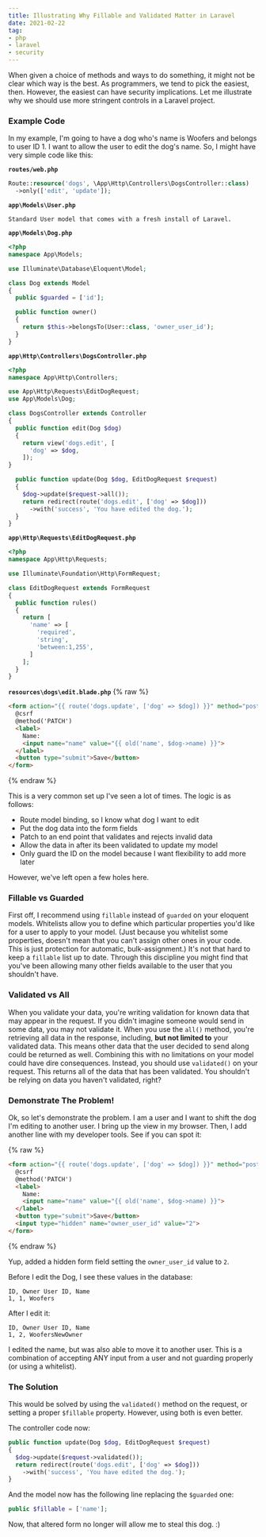 ```yaml
---
title: Illustrating Why Fillable and Validated Matter in Laravel
date: 2021-02-22
tag:
- php
- laravel
- security
---
```

When given a choice of methods and ways to do something, it might not be clear which way is the best. As programmers, we tend to pick the easiest, then. However, the easiest can have security implications.  Let me illustrate why we should use more stringent controls in a Laravel project.

<!--more-->

### Example Code

In my example, I'm going to have a dog who's name is Woofers and belongs to user ID 1.  I want to allow the user to edit the dog's name.  So, I might have very simple code like this:

**`routes/web.php`**
```php
Route::resource('dogs', \App\Http\Controllers\DogsController::class)
  ->only(['edit', 'update']);
```

**`app\Models\User.php`**
```
Standard User model that comes with a fresh install of Laravel.
```

**`app\Models\Dog.php`**
```php
<?php
namespace App\Models;

use Illuminate\Database\Eloquent\Model;

class Dog extends Model
{
  public $guarded = ['id'];

  public function owner()
  {
    return $this->belongsTo(User::class, 'owner_user_id');
  }
}
```

**`app\Http\Controllers\DogsController.php`**
```php
<?php
namespace App\Http\Controllers;

use App\Http\Requests\EditDogRequest;
use App\Models\Dog;

class DogsController extends Controller
{
  public function edit(Dog $dog)
  {
    return view('dogs.edit', [
      'dog' => $dog,
    ]);
}

  public function update(Dog $dog, EditDogRequest $request)
  {
    $dog->update($request->all());
    return redirect(route('dogs.edit', ['dog' => $dog]))
      ->with('success', 'You have edited the dog.');
  }
}
```

**`app\Http\Requests\EditDogRequest.php`**
```php
<?php
namespace App\Http\Requests;

use Illuminate\Foundation\Http\FormRequest;

class EditDogRequest extends FormRequest
{
  public function rules()
  {
    return [
      'name' => [
        'required',
        'string',
        'between:1,255',
      ]
    ];
  }
}
```

**`resources\dogs\edit.blade.php`**
{% raw %}
```html
<form action="{{ route('dogs.update', ['dog' => $dog]) }}" method="post">
  @csrf
  @method('PATCH')
  <label>
    Name:
    <input name="name" value="{{ old('name', $dog->name) }}">
  </label>
  <button type="submit">Save</button>
</form>
```
{% endraw %}

This is a very common set up I've seen a lot of times.  The logic is as follows:

* Route model binding, so I know what dog I want to edit
* Put the dog data into the form fields
* Patch to an end point that validates and rejects invalid data
* Allow the data in after its been validated to update my model
* Only guard the ID on the model because I want flexibility to add more later

However, we've left open a few holes here.

### Fillable vs Guarded

First off, I recommend using `fillable` instead of `guarded` on your eloquent models.  Whitelists allow you to define which particular properties you'd like for a user to apply to your model.  (Just because you whitelist some properties, doesn't mean that you can't assign other ones in your code.  This is just protection for automatic, bulk-assignment.)  It's not that hard to keep a `fillable` list up to date.  Through this discipline you might find that you've been allowing many other fields available to the user that you shouldn't have.

### Validated vs All

When you validate your data, you're writing validation for known data that may appear in the request.  If you didn't imagine someone would send in some data, you may not validate it.  When you use the `all()` method, you're retrieving all data in the response, including, **but not limited to** your validated data.  This means other data that the user decided to send along could be returned as well.  Combining this with no limitations on your model could have dire consequences. Instead, you should use `validated()` on your request.  This returns all of the data that has been validated.  You shouldn't be relying on data you haven't validated, right?

### Demonstrate The Problem!

Ok, so let's demonstrate the problem.  I am a user and I want to shift the dog I'm editing to another user.  I bring up the view in my browser.  Then, I add another line with my developer tools.  See if you can spot it:

{% raw %}
```html
<form action="{{ route('dogs.update', ['dog' => $dog]) }}" method="post">
  @csrf
  @method('PATCH')
  <label>
    Name:
    <input name="name" value="{{ old('name', $dog->name) }}">
  </label>
  <button type="submit">Save</button>
  <input type="hidden" name="owner_user_id" value="2">
</form>
```
{% endraw %}

Yup, added a hidden form field setting the `owner_user_id` value to `2`.  

Before I edit the Dog, I see these values in the database:

```
ID, Owner User ID, Name
1, 1, Woofers
```

After I edit it:

```
ID, Owner User ID, Name
1, 2, WoofersNewOwner
```

I edited the name, but was also able to move it to another user.  This is a combination of accepting ANY input from a user and not guarding properly (or using a whitelist).

### The Solution

This would be solved by using the `validated()` method on the request, or setting a proper `$fillable` property. However, using both is even better.

The controller code now:

```php
public function update(Dog $dog, EditDogRequest $request)
{
  $dog->update($request->validated());
  return redirect(route('dogs.edit', ['dog' => $dog]))
    ->with('success', 'You have edited the dog.');
}
```

And the model now has the following line replacing the `$guarded` one:

```php
public $fillable = ['name'];
```

Now, that altered form no longer will allow me to steal this dog. :)